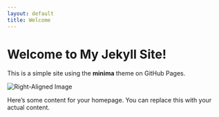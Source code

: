 ```yaml
---
layout: default
title: Welcome
---
```


# Welcome to My Jekyll Site!

This is a simple site using the **minima** theme on GitHub Pages.

![Right-Aligned Image](https://via.placeholder.com/150 "Placeholder Image")

Here’s some content for your homepage. You can replace this with your actual content.
